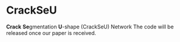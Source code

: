 # CrackSeU
**Crack** **Se**gmentation **U**-shape (CrackSeU) Network
The code will be released once our paper is received.
